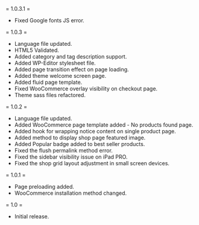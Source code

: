 = 1.0.3.1 =
* Fixed Google fonts JS error.

= 1.0.3 =
* Language file updated.
* HTML5 Validated.
* Added category and tag description support.
* Added WP-Editor stylesheet file.
* Added page transition effect on page loading.
* Added theme welcome screen page.
* Added fluid page template.
* Fixed WooCommerce overlay visibility on checkout page.
* Theme sass files refactored.

= 1.0.2 =
* Language file updated.
* Added WooCommerce page template added - No products found page.
* Added hook for wrapping notice content on single product page.
* Added method to display shop page featured image.
* Added Popular badge added to best seller products.
* Fixed the flush permalink method error.
* Fixed the sidebar visibility issue on iPad PRO.
* Fixed the shop grid layout adjustment in small screen devices.

= 1.0.1 =
* Page preloading added.
* WooCommerce installation method changed.

= 1.0 =
* Initial release.
